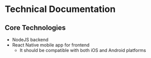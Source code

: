 # Technical Documentation

## Core Technologies
- NodeJS backend
- React Native mobile app for frontend
  - It should be compatible with both iOS and Android platforms